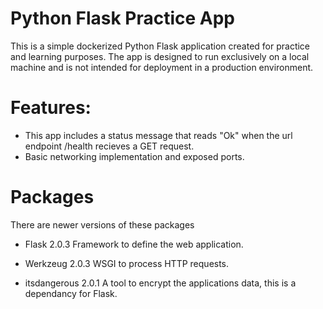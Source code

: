 # Python Flask Practice App

This is a simple dockerized Python Flask application created for practice and learning purposes. The app is designed to run exclusively on a local machine and is not intended for deployment in a production environment.

# Features:

-  This app includes a status message that reads "Ok" when the url endpoint /health recieves a GET request.
-  Basic networking implementation and exposed ports.

 # Packages

There are newer versions of these packages

- Flask 2.0.3 Framework to define the web application.

- Werkzeug 2.0.3 WSGI to process HTTP requests.

- itsdangerous 2.0.1 A tool to encrypt the applications data, this is a dependancy for Flask.
